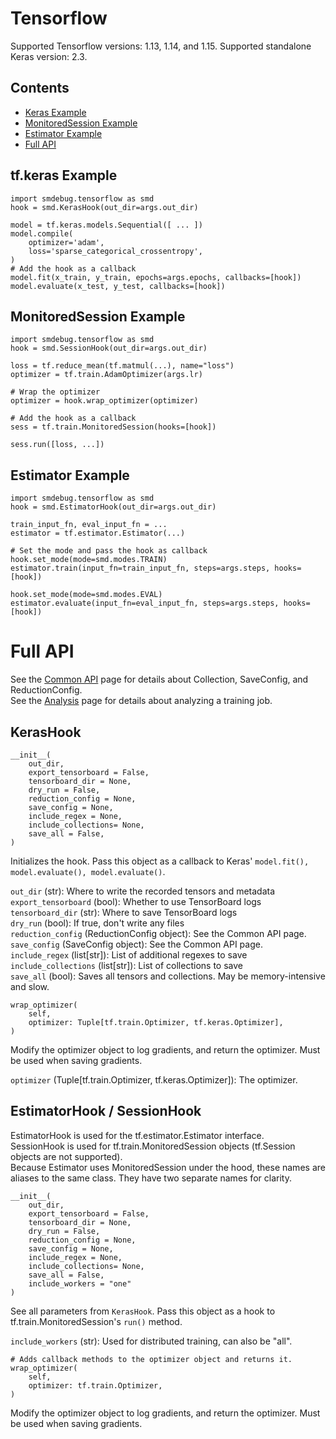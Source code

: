 # Tensorflow

Supported Tensorflow versions: 1.13, 1.14, and 1.15.
Supported standalone Keras version: 2.3.

## Contents
- [Keras Example](#keras-example)
- [MonitoredSession Example](#monitored-session-example)
- [Estimator Example](#estimator-example)
- [Full API](#full-api)

## tf.keras Example
```
import smdebug.tensorflow as smd
hook = smd.KerasHook(out_dir=args.out_dir)

model = tf.keras.models.Sequential([ ... ])
model.compile(
    optimizer='adam',
    loss='sparse_categorical_crossentropy',
)
# Add the hook as a callback
model.fit(x_train, y_train, epochs=args.epochs, callbacks=[hook])
model.evaluate(x_test, y_test, callbacks=[hook])
```

## MonitoredSession Example
```
import smdebug.tensorflow as smd
hook = smd.SessionHook(out_dir=args.out_dir)

loss = tf.reduce_mean(tf.matmul(...), name="loss")
optimizer = tf.train.AdamOptimizer(args.lr)

# Wrap the optimizer
optimizer = hook.wrap_optimizer(optimizer)

# Add the hook as a callback
sess = tf.train.MonitoredSession(hooks=[hook])

sess.run([loss, ...])
```

## Estimator Example
```
import smdebug.tensorflow as smd
hook = smd.EstimatorHook(out_dir=args.out_dir)

train_input_fn, eval_input_fn = ...
estimator = tf.estimator.Estimator(...)

# Set the mode and pass the hook as callback
hook.set_mode(mode=smd.modes.TRAIN)
estimator.train(input_fn=train_input_fn, steps=args.steps, hooks=[hook])

hook.set_mode(mode=smd.modes.EVAL)
estimator.evaluate(input_fn=eval_input_fn, steps=args.steps, hooks=[hook])
```


# Full API

See the [Common API](https://link.com) page for details about Collection, SaveConfig, and ReductionConfig.\
See the [Analysis](https://link.com) page for details about analyzing a training job.

## KerasHook
```
__init__(
    out_dir,
    export_tensorboard = False,
    tensorboard_dir = None,
    dry_run = False,
    reduction_config = None,
    save_config = None,
    include_regex = None,
    include_collections= None,
    save_all = False,
)
```
Initializes the hook. Pass this object as a callback to Keras' `model.fit(), model.evaluate(), model.evaluate()`.

`out_dir` (str): Where to write the recorded tensors and metadata\
`export_tensorboard` (bool): Whether to use TensorBoard logs\
`tensorboard_dir` (str): Where to save TensorBoard logs\
`dry_run` (bool): If true, don't write any files\
`reduction_config` (ReductionConfig object): See the Common API page.\
`save_config` (SaveConfig object): See the Common API page.\
`include_regex` (list[str]): List of additional regexes to save\
`include_collections` (list[str]): List of collections to save\
`save_all` (bool): Saves all tensors and collections. May be memory-intensive and slow.


```
wrap_optimizer(
    self,
    optimizer: Tuple[tf.train.Optimizer, tf.keras.Optimizer],
)
```
Modify the optimizer object to log gradients, and return the optimizer. Must be used when saving gradients.

`optimizer` (Tuple[tf.train.Optimizer, tf.keras.Optimizer]): The optimizer.


## EstimatorHook / SessionHook
EstimatorHook is used for the tf.estimator.Estimator interface.\
SessionHook is used for tf.train.MonitoredSession objects (tf.Session objects are not supported).\
Because Estimator uses MonitoredSession under the hood, these names are aliases to the same class. They have two separate names for clarity.
```
__init__(
    out_dir,
    export_tensorboard = False,
    tensorboard_dir = None,
    dry_run = False,
    reduction_config = None,
    save_config = None,
    include_regex = None,
    include_collections= None,
    save_all = False,
    include_workers = "one"
)
```

See all parameters from `KerasHook`. Pass this object as a hook to tf.train.MonitoredSession's `run()` method.

`include_workers` (str): Used for distributed training, can also be "all".

```
# Adds callback methods to the optimizer object and returns it.
wrap_optimizer(
    self,
    optimizer: tf.train.Optimizer,
)
```
Modify the optimizer object to log gradients, and return the optimizer. Must be used when saving gradients.
